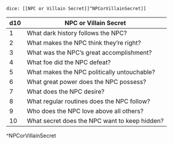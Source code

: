 `dice: [[NPC or Villain Secret]]^NPCorVillainSecret]]`

| d10 | NPC or Villain Secret|
| --- | -------------------------- |
| 1 | What dark history follows the NPC?|
| 2 | What makes the NPC think they’re right?|
| 3 | What was the NPC’s great accomplishment?|
| 4 | What foe did the NPC defeat?|
| 5 | What makes the NPC politically untouchable?|
| 6 | What great power does the NPC possess?|
| 7 | What does the NPC desire?|
| 8 | What regular routines does the NPC follow?|
| 9 | Who does the NPC love above all others?|
| 10 | What secret does the NPC want to keep hidden?|
^NPCorVillainSecret
